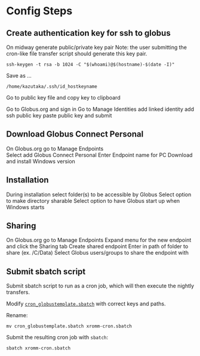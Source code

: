 # Config Steps


## Create authentication key for ssh to globus
On midway generate public/private key pair
    Note: the user submitting the cron-like file transfer script should generate this key pair.

    ssh-keygen -t rsa -b 1024 -C "$(whoami)@$(hostname)-$(date -I)"

Save as ...

    /home/kazutaka/.ssh/id_hostkeyname

Go to public key file and copy key to clipboard

Go to Globus.org and sign in
Go to Manage Identities
	add linked identity
	add ssh public key
	paste public key and submit

## Download Globus Connect Personal
On Globus.org go to Manage Endpoints	
Select add Globus Connect Personal
Enter Endpoint name for PC
Download and install Windows version

## Installation
During installation select folder(s) to be accessible by Globus
Select option to make directory sharable
Select option to have Globus start up when Windows starts

## Sharing
On Globus.org go to Manage Endpoints
Expand menu for the new endpoint and click the Sharing tab
Create shared endpoint
Enter in path of folder to share (ex. /C/Data)
Select Globus users/groups to share the endpoint with  

## Submit sbatch script

Submit sbatch script to run as a cron job, which will then execute the nightly transfers.

Modify [`cron_globustemplate.sbatch`](cron_globustemplate.sbatch) with correct keys and paths.

Rename:

    mv cron_globustemplate.sbatch xromm-cron.sbatch

Submit the resulting cron job with `sbatch`:

    sbatch xromm-cron.sbatch



